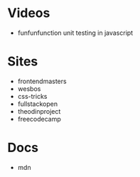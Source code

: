 # Videos

- funfunfunction unit testing in javascript

# Sites

- frontendmasters
- wesbos
- css-tricks
- fullstackopen
- theodinproject
- freecodecamp

# Docs

- mdn
